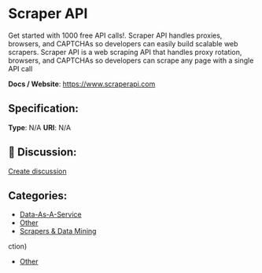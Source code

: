 # Scraper API


Get started with 1000 free API calls!. Scraper API handles proxies, browsers, and CAPTCHAs so developers can easily build scalable web scrapers.  Scraper API is a web scraping API that handles proxy rotation, browsers, and CAPTCHAs so developers can scrape any page with a single API call

**Docs / Website**: https://www.scraperapi.com

## Specification:
**Type**:  N/A 
**URI**:  N/A 

## 💬 Discussion:
[Create discussion](https://github.com/apis-list/apis-list/discussions/new)

## Categories:
- [Data-As-A-Service](https://github.com/apis-list/apis-list#data-as-a-service)
- [Other](https://github.com/apis-list/apis-list#other)
- [Scrapers & Data Mining](https://github.com/apis-list/apis-list#scrapers-and-data-mining)



ction)
- [Other](https://github.com/apis-list/apis-list#other)




